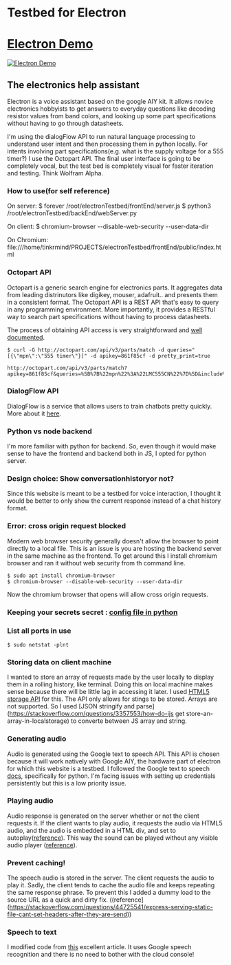 # Testbed for Electron

# [Electron Demo](https://vimeo.com/260140685)

[![Electron Demo](https://i.vimeocdn.com/video/688784538.webp)](https://vimeo.com/260140685)

## The electronics help assistant

Electron is a voice assistant based on the google AIY kit. It allows novice electronics hobbyists to get answers to everyday questions like decoding resistor values from band colors, and looking up some part specifications without having to go through datasheets.

I'm using the dialogFlow API to run natural language processing to understand user intent and then processing them in python locally. For intents involving part specifications(e.g. what is the supply voltage for a 555 timer?) I use the Octopart API. The final user interface is going to be completely vocal, but the test bed is completely visual for faster iteration and testing. Think Wolfram Alpha.

### How to use(for self reference)

On server:
    $ forever /root/electronTestbed/frontEnd/server.js
    $ python3 /root/electronTestbed/backEnd/webServer.py

On client:
    $ chromium-browser --disable-web-security --user-data-dir

On Chromium:
    file:///home/tinkrmind/PROJECTS/electronTestbed/frontEnd/public/index.html


### Octopart API

Octopart is a generic search engine for electronics parts. It aggregates data from leading distrinutors like digikey, mouser, adafruit.. and presents them in a consistent format. The Octopart API is a REST API that's easy to query in any programming environment. More importantly, it provides a RESTful way to search part specifications without having to process datasheets.

The process of obtaining API access is very straightforward and [well documented](https://octopart.com/api/docs/v3/overview#authentication).

    $ curl -G http://octopart.com/api/v3/parts/match -d queries="[{\"mpn\":\"555 timer\"}]" -d apikey=861f85cf -d pretty_print=true

    http://octopart.com/api/v3/parts/match?apikey=861f85cf&queries=%5B%7B%22mpn%22%3A%22LMC555CN%22%7D%5D&include%5B%5D=specs

### DialogFlow API

DialogFlow is a service that allows users to train chatbots pretty quickly. More about it [here](api.ai).

### Python vs node backend

I'm more familiar with python for backend. So, even though it would make sense to have the frontend and backend both in JS, I opted for python server.

### Design choice: Show conversationhistoryor not?

Since this website is meant to be a testbed for voice interaction, I thought it would be better to only show the current response instead of a chat history format.

### Error: cross origin request blocked

Modern web browser security generally doesn't allow the browser to point directly to a local file. This is an issue is you are hosting the backend server in the same machine as the frontend. To get around this I install chromium browser and ran it without web security from th command line.  

    $ sudo apt install chromium-browser
    $ chromium-browser --disable-web-security --user-data-dir

Now the chromium browser that opens will allow cross origin requests.

### Keeping your secrets secret : [config file in python](https://hackernoon.com/4-ways-to-manage-the-configuration-in-python-4623049e841b)

### List all ports in use

    $ sudo netstat -plnt

### Storing data on client machine

I wanted to store an array of requests made by the user locally to display them in a rolling history, like terminal. Doing this on local machine makes sense because there will be little lag in accessing it later. I used [HTML5 storage API](https://www.w3schools.com/html/html5_webstorage.asp) for this. The API only allows for stings to be stored. Arrays are not supported. So I used [JSON stringify and parse](https://stackoverflow.com/questions/3357553/how-do-ijs get store-an-array-in-localstorage) to converte between JS array and string.

### Generating audio

Audio is generated using the Google text to speech API. This API is chosen because it will work natively with Google AIY, the hardware part of electron for which this website is a testbed. I followed the Google text to speech [docs](https://cloud.google.com/text-to-speech/docs/reference/libraries#client-libraries-install-python), specifically for python. I'm facing issues with setting up credentials persistently but this is a low priority issue.

### Playing audio

Audio response is generated on the server whether or not the client requests it. If the client wants to play audio, it requests the audio via HTML5 audio, and the audio is embedded in a HTML div, and set to autoplay([reference](https://www.w3schools.com/tags/att_audio_autoplay.asp)). This way the sound can be played without any visible audio player ([reference](https://stackoverflow.com/questions/15533636/playing-sound-in-hidden-tag)).

### Prevent caching!

The speech audio is stored in the server. The client requests the audio to play it. Sadly, the client tends to cache the audio file and keeps repeating the same response phrase. To prevent this I added a dummy load to the source URL as a quick and dirty fix. ((reference](https://stackoverflow.com/questions/44725541/express-serving-static-file-cant-set-headers-after-they-are-send))

### Speech to text

I modified code from [this](https://www.labnol.org/software/add-speech-recognition-to-website/19989/) excellent article. It uses Google speech recognition and there is no need to bother with the cloud console!
